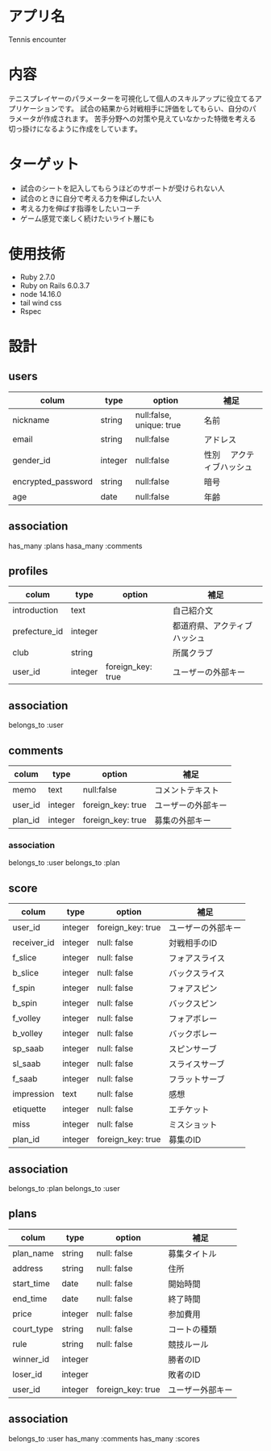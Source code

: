 # アプリ名
Tennis encounter

# 内容
テニスプレイヤーのパラメーターを可視化して個人のスキルアップに役立てるアプリケーションです。
試合の結果から対戦相手に評価をしてもらい、自分のパラメータが作成されます。
苦手分野への対策や見えていなかった特徴を考える切っ掛けになるように作成をしています。


# ターゲット
- 試合のシートを記入してもらうほどのサポートが受けられない人
- 試合のときに自分で考える力を伸ばしたい人
- 考える力を伸ばす指導をしたいコーチ
- ゲーム感覚で楽しく続けたいライト層にも


# 使用技術
- Ruby 2.7.0
- Ruby on Rails 6.0.3.7
- node 14.16.0
- tail wind css
- Rspec 
# 設計

## users                 
|colum                |type   |option       |補足        |
|---------------------|-------|-------------|-----------|
|nickname             |string | null:false, unique: true  |名前        |  
|email                |string | null:false  |アドレス     |
|gender_id            |integer| null:false  |性別 　アクティブハッシュ |    
|encrypted_password   |string | null:false  |暗号        |  
|age                  |date   |null:false   |年齢        |  

## association
has_many :plans
hasa_many :comments


## profiles
|colum              |type    |option            |補足                       |    
|-------------------|--------|------------------|--------------------------|
|introduction       |text    |                  |自己紹介文                  |
|prefecture_id      |integer |                  |都道府県、アクティブハッシュ   |
|club               |string  |                  |所属クラブ                  |
|user_id            |integer |foreign_key: true |ユーザーの外部キー           |

## association
belongs_to :user

## comments
|colum   |type    |option           |補足               |
|--------|--------|-----------------|------------------|
|memo    |text    |null:false       |コメントテキスト     |
|user_id |integer |foreign_key: true|ユーザーの外部キー   |
|plan_id |integer |foreign_key: true|募集の外部キー      |

### association
belongs_to :user
belongs_to :plan

## score
|colum              |type   |option           |補足          |
|-------------------|-------|-----------------|--------------|
|user_id | integer | foreign_key: true |ユーザーの外部キー|
|receiver_id | integer | null: false | 対戦相手のID |
|f_slice | integer | null: false | フォアスライス |
|b_slice |integer  |null: false |バックスライス  |
|f_spin |integer  |null: false  |フォアスピン  |
|b_spin |integer  |null: false  |バックスピン  |
|f_volley |integer  |null: false  |フォアボレー  |
|b_volley |integer  |null: false  |バックボレー  |
|sp_saab  |integer  |null: false  |スピンサーブ  |
|sl_saab  |integer  |null: false  |スライスサーブ  |
|f_saab |integer  |null: false  |フラットサーブ  |
|impression |text  |null: false |感想  |
|etiquette |integer  |null: false |エチケット  |
|miss |integer  |null: false  |ミスショット  |
|plan_id  |integer  |foreign_key: true | 募集のID　|

## association
belongs_to :plan
belongs_to :user


## plans
|colum     |type    |option            |補足         |
|----------|--------|------------------|-------------|
|plan_name |string  |null: false       |募集タイトル   |
|address   |string  |null: false       |住所          |
|start_time|date    |null: false       |開始時間       |
|end_time  |date    |null: false       |終了時間       |
|price     |integer |null: false       |参加費用       |
|court_type|string  |null: false       |コートの種類    |
|rule      |string  |null: false       |競技ルール      |
|winner_id |integer |                  |勝者のID       |
|loser_id  |integer |                  |敗者のID       |
|user_id   |integer |foreign_key: true |ユーザー外部キー |

## association
belongs_to :user
has_many :comments
has_many :scores
